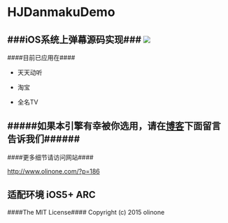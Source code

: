 # HJDanmakuDemo

###iOS系统上弹幕源码实现###
![](http://7pum7o.com1.z0.glb.clouddn.com/danmaku.jpg)
---
####目前已应用在####

- 天天动听

- 淘宝

- 全名TV

#####如果本引擎有幸被你选用，请在[博客](http://www.olinone.com/?p=186)下面留言告诉我们######
---
####更多细节请访问网站####

http://www.olinone.com/?p=186

适配环境 iOS5+  ARC
---

####The MIT License####
Copyright (c) 2015 olinone
